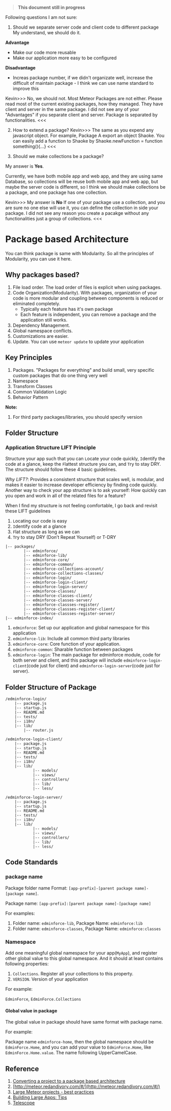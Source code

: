 > **This document still in progress**

Following questions I am not sure:

1. Should we separate server code and client code to different package
My understand, we should do it.


  **Advantage**

 * Make our code more reusable
 * Make our application more easy to be configured

 **Disadvantage**

 * Increas package number, if we didn't organizate well, increase the difficult of maintain package  - I think we can use name standard to improve this

Kevin>>> No, we should not. Most Meteor Packages are not either. Please read most of the current existing packages, how they managed. They have client and server in the same package. I did not see any of your "Advantages" if you separate client and server. Package is separated by functionalities.
<<<



2. How to extend a package?
Kevin>>> The same as you expend any javascript object. For example, Package A export an object Shaoke. You can easily add a function to Shaoke by Shaoke.newFunction = function something(){...}
<<<

3. Should we make collections be a package?

  My answer is **Yes**.

  Currently, we have both mobile app and web app, and they are using same Database, so collections will be reuse both mobile app and web app, but maybe the server code is different, so I think we should make collections be a package, and one package has one collection.


Kevin>>> My answer is **No**
If one of your package use a collection, and you are sure no one else will use it, you can define the collection in side your package. I did not see any reason you create a pacakge without any functionalities just a group of collections.
<<<

# Package based Architecture

You can think package is same with Modularity. So all the principles of Modularity, you can use it here.

## Why packages based?

1. File load order. The load order of files is explicit when using packages.
2. Code Organization(Modularity). With packages, organization of your code is more modular and coupling between components is reduced or eliminated completely.
	* Typically each feature has it's own package
	* Each feature is independent, you can remove a package and the application still works.
3. Dependency Management.
4. Global namespace conflicts.
5. Customizations are easier.
6. Update. You can use `meteor update` to update your application

## Key Principles
1. Packages. "Packages for everything" and build small, very specific custom packages that do one thing very well
2. Namespace
3. Transform Classes
4. Common Validation Logic
5. Behavior Pattern

**Note:**
1. For third party packages/libraries, you should specify version

## Folder Structure

### Application Structure LIFT Principle

Structure your app such that you can `L`ocate your code quickly, `I`dentify the code at a glance, keep the `F`lattest structure you can, and `T`ry to stay DRY. The structure should follow these 4 basic guidelines.

*Why LIFT?*: Provides a consistent structure that scales well, is modular, and makes it easier to increase developer efficiency by finding code quickly. Another way to check your app structure is to ask yourself: How quickly can you open and work in all of the related files for a feature?

When I find my structure is not feeling comfortable, I go back and revisit these LIFT guidelines

1. `L`ocating our code is easy
2. `I`dentify code at a glance
3. `F`lat structure as long as we can
4. `T`ry to stay DRY (Don’t Repeat Yourself) or T-DRY

```
|-- packages/
		|-- edminforce/
		|-- edminforce-lib/
		|-- edminforce-core/
		|-- edminforce-common/
		|-- edminforce-collections-account/
		|-- edminforce-collections-classes/
		|-- edminforce-login/
		|-- edminforce-login-client/
		|-- edminforce-login-server/
		|-- edminforce-classes/
		|-- edminforce-classes-client/
		|-- edminforce-classes-server/
		|-- edminforce-classses-register/
		|-- edminforce-classses-register-client/
		|-- edminforce-classses-register-server/
|-- edminforce-index/
```

1. `edminforce`: Set up our application and global namespace for this application
2. `edminforce-lib`: Include all common third party libraries
3. `edminforce-core`: Core function of your application.
4. `edminforce-common`: Sharable function between packages
5. `edminforce-login`: The main package for edminforce module, code for both server and client, and this package will include `edminforce-login-client`(code just for client) and `edminforce-login-server`(code just for server).

## Folder Structure of Package

```
/edminforce-login/
	|-- package.js
	|-- startup.js
	|-- README.md
	|-- tests/
	|-- i18n/
	|-- lib/
		|-- router.js
```

```
/edminforce-login-client/
	|-- package.js
	|-- startup.js
	|-- README.md
	|-- tests/
	|-- i18n/
	|-- lib/
			|-- models/
			|-- views/
			|-- controllers/
			|-- lib/
			|-- less/
```

```
/edminforce-login-server/
	|-- package.js
	|-- startup.js
	|-- README.md
	|-- tests/
	|-- i18n/
	|-- lib/
			|-- models/
			|-- views/
			|-- controllers/
			|-- lib/
			|-- less/
```

## Code Standards
### package name
Package folder name Format: `[app-prefix]-[parent package name]-[package name]`.

Package name: `[app-prefix]:[parent package name]-[package name]`

For examples:

1. Folder name: `edminforce-lib`, Package Name: `edminforce:lib`
2. Folder name: `edminforce-classes`, Package Name: `edminforce:classes`

### Namespace
Add one meaningful global namespace for your app(`MyApp`), and register other global value to this global namespace. And it should at least contains following properties:

1. `Collections`. Register all your collections to this property.
2. `VERSION`. Version of your application

For example:

`EdminForce`, `EdminForce.Collections`

#### Global value in package
The global value in package should have same format with package name.

For example:

Package name `edminforce-home`, then the global namespace should be `EdminForce.Home`, and you can add your value to `EdminForce.Home`, like `EdminForce.Home.value`. The name following UpperCamelCase.


## Reference
1. [Converting a project to a package based architecture](http://experimentsinmeteor.com/package-based-architecture/)
2. [http://meteor.redandivory.com/#/](http://meteor.redandivory.com/#/)
3. [Large Meteor projects - best practices](https://blog.tableflip.io/large-meteor-projects-best-practices/)
4. [Building Large Apps: Tips](https://meteor.hackpad.com/Building-Large-Apps-Tips-d8PQ848nLyE)
5. [Telescope](https://github.com/TelescopeJS/Telescope)
